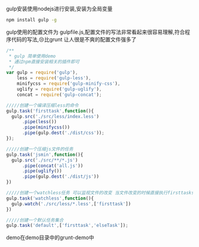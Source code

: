 gulp安装使用nodejs进行安装,安装为全局变量  

```bash
npm install gulp -g  
```

gulp使用的配置文件为 gulpfile.js,配置文件的写法非常看起来很容易理解,符合程序代码的写法,😒比grunt 让人很是不爽的配置文件强多了

```javascript
/**
 * gulp 简单使用demo
 * 通过npm直接安装相关的插件即可
 */
var gulp = require('gulp'),
    less = require('gulp-less'),
    minifycss = require('gulp-minify-css'),
    uglify = require('gulp-uglify'),
    concat = require('gulp-concat');

/////创建一个编译压缩less的命令
gulp.task('firsttask',function(){
  gulp.src('./src/less/index.less')
      .pipe(less())
      .pipe(minifycss())
      .pipe(gulp.dest('./dist/css'));
});

/////创建一个压缩js文件的任务
gulp.task('jsmin',function(){
  gulp.src('./src/**/*.js')
      .pipe(concat('all.js'))
      .pipe(uglify())
      .pipe(gulp.dest('./dist/js'))
})

/////创建一个watchless任务 可以监视文件的改变 当文件改变的时候直接执行firsttask任务
gulp.task('watchless',function(){
  gulp.watch('./src/less/*.less',['firsttask'])
})

/////创建一个默认任务集合
gulp.task('default',['firsttask','elseTask']);

```

demo在demo目录中的grunt-demo中
